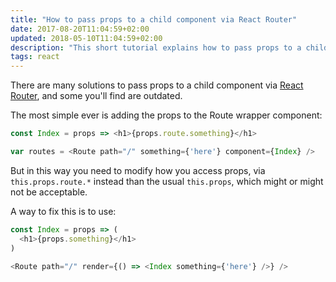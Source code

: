 ```yaml
---
title: "How to pass props to a child component via React Router"
date: 2017-08-20T11:04:59+02:00
updated: 2018-05-10T11:04:59+02:00
description: "This short tutorial explains how to pass props to a child component via React Router"
tags: react
---
```


There are many solutions to pass props to a child component via [React Router](/react-router/), and some you'll find are outdated.

The most simple ever is adding the props to the Route wrapper component:

```js
const Index = props => <h1>{props.route.something}</h1>

var routes = <Route path="/" something={'here'} component={Index} />
```

But in this way you need to modify how you access props, via `this.props.route.*` instead than the usual `this.props`, which might or might not be acceptable.

A way to fix this is to use:

```js
const Index = props => (
  <h1>{props.something}</h1>
)

<Route path="/" render={() => <Index something={'here'} />} />
```
